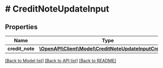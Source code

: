 # # CreditNoteUpdateInput

## Properties

Name | Type | Description | Notes
------------ | ------------- | ------------- | -------------
**credit_note** | [**\OpenAPI\Client\Model\CreditNoteUpdateInputCreditNote**](CreditNoteUpdateInputCreditNote.md) |  |

[[Back to Model list]](../../README.md#models) [[Back to API list]](../../README.md#endpoints) [[Back to README]](../../README.md)
